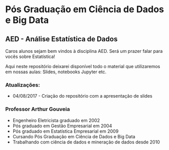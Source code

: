 # Pós Graduação em Ciência de Dados e Big Data

## AED - Análise Estatística de Dados

Caros alunos sejam bem vindos à disciplina AED. Será um prazer falar para vocês sobre Estatística!

Aqui neste repositório deixarei disponível todo o material que utilizaremos em nossas aulas: Slides, notebooks Jupyter etc.

### Atualizações:

* 04/08/2017 - Criação do repositório com a apresentação de slides

### Professor Arthur Gouveia

* Engenheiro Eletricista graduado em 2002
* Pós graduado em Gestão Empresarial em 2004
* Pós graduado em Estatística Empresarial em 2009
* Cursando Pós Graduação em Ciência de Dados e Big Data
* Trabalhando com ciência de dados e mineração de dados desde 2010
